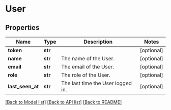 # User

## Properties
Name | Type | Description | Notes
------------ | ------------- | ------------- | -------------
**token** | **str** |  | [optional] 
**name** | **str** | The name of the User. | [optional] 
**email** | **str** | The email of the User. | [optional] 
**role** | **str** | The role of the User. | [optional] 
**last_seen_at** | **str** | The last time the User logged in. | [optional] 

[[Back to Model list]](../README.md#documentation-for-models) [[Back to API list]](../README.md#documentation-for-api-endpoints) [[Back to README]](../README.md)


